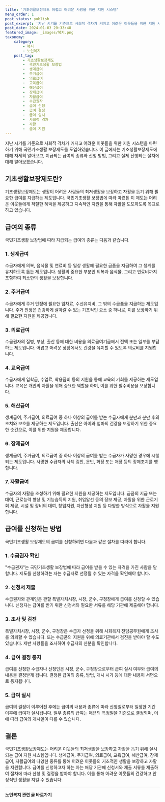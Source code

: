 ```yaml
---
title: '기초생활보장제도 어렵고 어려운 사람을 위한 지원 시스템'
menu_order: 1
post_status: publish
post_excerpt: '지난 시기를 기준으로 사회적 격차가 커지고 어려운 이웃들을 위한 지원 시스템을 마련하기 위해 국민기초생활 보장제도를 도입하였습니다. 이 글에서는 기초생활보장제도에 대해 자세히 알아보고, 지급되는 급여의 종류와 신청 방법, 그리고 실제 진행되는 절차에 대해 알아보겠습니다.'
post_date: 2024-01-03 20:33:48
featured_image: _images/복지.png
taxonomy:
    category:
        - 복지
        - 노인복지
    post_tag:
        - 기초생활보장제도
        -  국민기초생활 보장법
        -  생계급여
        -  주거급여
        -  의료급여
        -  교육급여
        -  해산급여
        -  장제급여
        -  자활급여
        -  수급권자
        -  급여 신청
        -  급여 결정
        -  급여 실시
        -  사회적 격차
        -  자활
        -  급여 지원
---
```



지난 시기를 기준으로 사회적 격차가 커지고 어려운 이웃들을 위한 지원 시스템을 마련하기 위해 국민기초생활 보장제도를 도입하였습니다. 이 글에서는 기초생활보장제도에 대해 자세히 알아보고, 지급되는 급여의 종류와 신청 방법, 그리고 실제 진행되는 절차에 대해 알아보겠습니다.

## 기초생활보장제도란?

기초생활보장제도는 생활이 어려운 사람들의 최저생활을 보장하고 자활을 돕기 위해 필요한 급여를 지급하는 제도입니다. 국민기초생활 보장법에 따라 마련된 이 제도는 어려운 이웃들에게 적절한 혜택을 제공하고 지속적인 지원을 통해 자활을 도모하도록 목표로 하고 있습니다.

## 급여의 종류

국민기초생활 보장법에 따라 지급되는 급여의 종류는 다음과 같습니다.

### 1. 생계급여

수급자에게 의복, 음식물 및 연료비 등 일상 생활에 필요한 금품을 지급하여 그 생계를 유지하도록 돕는 제도입니다. 생활의 중요한 부분인 의복과 음식물, 그리고 연료비까지 포함하여 최소한의 생활을 보장합니다.

### 2. 주거급여

수급자에게 주거 안정에 필요한 임차료, 수선유지비, 그 밖의 수급품을 지급하는 제도입니다. 주거 안정은 건강하게 살아갈 수 있는 기초적인 요소 중 하나로, 이를 보장하기 위해 필요한 지원을 제공합니다.

### 3. 의료급여

수급권자의 질병, 부상, 출산 등에 대한 비용을 의료급여기금에서 전액 또는 일부를 부담하는 제도입니다. 어렵고 어려운 상황에서도 건강을 유지할 수 있도록 의료비를 지원합니다.

### 4. 교육급여

수급자에게 입학금, 수업료, 학용품비 등의 지원을 통해 교육의 기회를 제공하는 제도입니다. 교육은 개인의 자활을 위해 중요한 역할을 하며, 이를 위한 필수비용을 보장합니다.

### 5. 해산급여

생계급여, 주거급여, 의료급여 중 하나 이상의 급여를 받는 수급자에게 분만과 분만 후의 조치와 보호를 제공하는 제도입니다. 출산은 아이와 엄마의 건강을 보장하기 위한 중요한 순간으로, 이를 위한 지원을 제공합니다.

### 6. 장제급여

생계급여, 주거급여, 의료급여 중 하나 이상의 급여를 받는 수급자가 사망한 경우에 시행되는 제도입니다. 사망한 수급자의 사체 검안, 운반, 화장 또는 매장 등의 장제조치를 행합니다.

### 7. 자활급여

수급자의 자활을 조성하기 위해 필요한 지원을 제공하는 제도입니다. 금품의 지급 또는 대여, 근로능력 향상 및 기능습득의 지원, 취업알선 등의 정보 제공, 자활을 위한 근로기회 제공, 시설 및 장비의 대여, 창업지원, 자산형성 지원 등 다양한 방식으로 자활을 지원합니다.

## 급여를 신청하는 방법

국민기초생활 보장제도의 급여를 신청하려면 다음과 같은 절차를 따라야 합니다.

### 1. 수급권자 확인

"수급권자"는 국민기초생활 보장법에 따라 급여를 받을 수 있는 자격을 가진 사람을 말합니다. 제도를 신청하려는 자는 수급자로 선정될 수 있는 자격을 확인해야 합니다.

### 2. 신청서 제출

수급권자와 관계인은 관할 특별자치시장, 시장, 군수, 구청장에게 급여를 신청할 수 있습니다. 신청자는 급여를 받기 위한 신청서와 필요한 서류를 해당 기관에 제출해야 합니다.

### 3. 조사 및 검진

특별자치시장, 시장, 군수, 구청장은 수급자 선정을 위해 사회복지 전담공무원에게 조사를 의뢰할 수 있습니다. 또는 수급품의 지원을 위해 의료기관에서 검진을 받아야 할 수도 있습니다. 제반 사항들을 조사하여 수급자의 신분을 확인합니다.

### 4. 급여 결정 통지

급여를 신청한 수급자나 신청인은 시장, 군수, 구청장으로부터 급여 실시 여부와 급여의 내용을 결정받게 됩니다. 결정된 급여의 종류, 방법, 개시 시기 등에 대한 내용이 서면으로 통지됩니다.

### 5. 급여 실시

급여의 결정이 이루어진 후에는 급여의 내용과 종류에 따라 신청일로부터 일정한 기간 이후에 급여가 실시됩니다. 일부 종류의 급여는 매년의 특정일을 기준으로 결정되며, 이에 따라 급여의 개시일이 다를 수 있습니다.

## 결론

국민기초생활보장제도는 어려운 이웃들의 최저생활을 보장하고 자활을 돕기 위해 실시되는 급여 지원 시스템입니다. 생계급여, 주거급여, 의료급여, 교육급여, 해산급여, 장제급여, 자활급여의 다양한 종류를 통해 어려운 이웃들의 기초적인 생활을 보장하고 자활을 지원합니다. 급여를 신청하고자 하는 자는 해당 기관에 신청서와 제출 서류를 제출하여 절차에 따라 신청 및 결정을 받아야 합니다. 이를 통해 어려운 이웃들의 건강하고 안정적인 생활을 지킬 수 있습니다.
<!-- wp:separator -->
<hr class="wp-block-separator has-alpha-channel-opacity"/>
<!-- /wp:separator -->

<!-- wp:group {"backgroundColor":"base","layout":{"type":"constrained"}} -->
<div class="wp-block-group has-base-background-color has-background"><!-- wp:paragraph {"align":"center","fontSize":"medium"} -->
<p class="has-text-align-center has-large-font-size"><strong>노인복지 관련 글 바로가기</strong></p>
<!-- /wp:paragraph -->


<!-- wp:latest-posts
{"categories":[{"id":15998,"count":19,"description":"","link":"https://uknowlaw.com/category/%eb%85%b8%ec%9d%b8%eb%b3%b5%ec%a7%80/","name":"노인복지","slug":"노인복지","taxonomy":"category","parent":0,"meta":[],"_links":{"self":[{"href":"https://uknowlaw.com/wp-json/wp/v2/categories/15998"}],"collection":[{"href":"https://uknowlaw.com/wp-json/wp/v2/categories"}],"about":[{"href":"https://uknowlaw.com/wp-json/wp/v2/taxonomies/category"}],"wp:post_type":[{"href":"https://uknowlaw.com/wp-json/wp/v2/posts?categories=15998"}],"curies":[{"name":"wp","href":"https://api.w.org/{rel}","templated":true}]}}],"postsToShow":100,"excerptLength":28,"postLayout":"grid","columns":2,"featuredImageAlign":"left","featuredImageSizeSlug":"large","fontSize":"small"} /--></div>
<!-- /wp:group -->